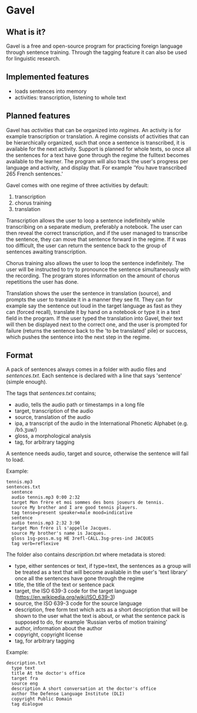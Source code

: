 # Gavel

## What is it?

Gavel is a free and open-source program for practicing foreign language through sentence training.
Through the tagging feature it can also be used for linguistic research.

## Implemented features

* loads sentences into memory
* activities: transcription, listening to whole text

## Planned features

Gavel has *activities* that can be organized into *regimes*.
An activity is for example transcription or translation.
A regime consists of activities that can be hierarchically organized, such that once a sentence is transcribed, it is available for the next activity.
Support is planned for whole texts, so once all the sentences for a text have gone through the regime the fulltext becomes available to the learner.
The program will also track the user's progress per language and activity, and display that.
For example 'You have transcribed 265 French sentences.'

Gavel comes with one regime of three activities by default:

1. transcription
2. chorus training
3. translation

Transcription allows the user to loop a sentence indefinitely while transcribing on a separate medium, preferably a notebook.
The user can then reveal the correct transcription, and if the user managed to transcribe the sentence, they can move that sentence forward in the regime.
If it was too difficult, the user can return the sentence back to the group of sentences awaiting transcription.

Chorus training also allows the user to loop the sentence indefinitely.
The user will be instructed to try to pronounce the sentence simultaneously with the recording.
The program stores information on the amount of chorus repetitions the user has done.

Translation shows the user the sentence in translation (source), and prompts the user to translate it in a manner they see fit.
They can for example say the sentence out loud in the target language as fast as they can (forced recall), translate it by hand on a notebook or type it in a text field in the program.
If the user typed the translation into Gavel, their text will then be displayed next to the correct one, and the user is prompted for failure (returns the sentence back to the 'to be translated' pile) or success, which pushes the sentence into the next step in the regime.

## Format

A pack of sentences always comes in a folder with audio files and *sentences.txt*.
Each sentence is declared with a line that says 'sentence' (simple enough).

The tags that *sentences.txt* contains;

* audio, tells the audio path or timestamps in a long file
* target, transcription of the audio
* source, translation of the audio
* ipa, a transcript of the audio in the International Phonetic Alphabet (e.g. /bɔ̃.ʒuʁ/)
* gloss, a morphological analysis
* tag, for arbitrary tagging

A sentence needs audio, target and source, otherwise the sentence will fail to load.

Example:
```
tennis.mp3
sentences.txt
  sentence
  audio tennis.mp3 0:00 2:32
  target Mon frère et moi sommes des bons joueurs de tennis.
  source My brother and I are good tennis players.
  tag tense=present speaker=male mood=indicative
  sentence
  audio tennis.mp3 2:32 3:90
  target Mon frère il s'appelle Jacques.
  source My brother's name is Jacques.
  gloss 1sg-poss.m.sg HE 3refl-CALL.3sg-pres-ind JACQUES
  tag verb=reflexive
```

The folder also contains *description.txt* where metadata is stored:

* type, either sentences or text, if type=text, the sentences as a group will be treated as a text that will become available in the user's 'text library' once all the sentences have gone through the regime
* title, the title of the text or sentence pack
* target, the ISO 639-3 code for the target language (https://en.wikipedia.org/wiki/ISO_639-3)
* source, the ISO 639-3 code for the source language
* description, free form text which acts as a short description that will be shown to the user what the text is about, or what the sentence pack is supposed to do, for example 'Russian verbs of motion training'
* author, information about the author
* copyright, copyright license
* tag, for arbitrary tagging

Example:
```
description.txt
  type text
  title At the doctor's office
  target fra
  source eng
  description A short conversation at the doctor's office
  author The Defense Language Institute (DLI)
  copyright Public Domain
  tag dialogue
```
